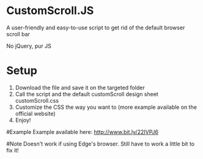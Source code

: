 # CustomScroll.JS
A user-friendly and easy-to-use script to get rid of the default browser scroll bar

No jQuery, pur JS

# Setup
1. Download the file and save it on the targeted folder
2. Call the script and the default customScroll design sheet customScroll.css
3. Customize the CSS the way you want to (more example available on the official website)
4. Enjoy!

#Example
Example available here: http://www.bit.ly/22IVPJ6

#Note
Doesn't work if using Edge's browser. 
Still have to work a little bit to fix it!
